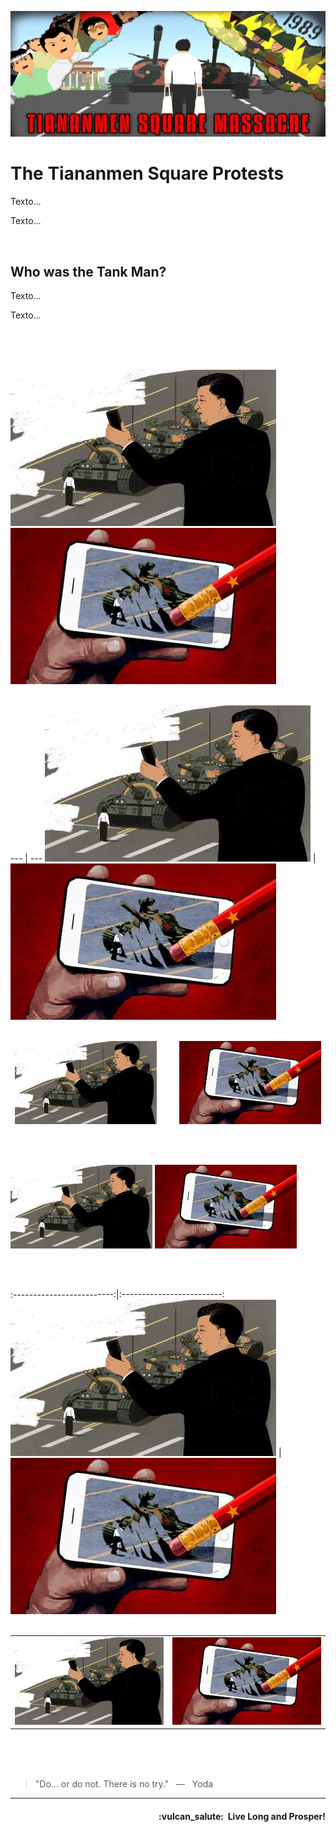 ![TankMan banner](https://raw.githubusercontent.com/tankman-ch/.github/main/assets/profile-banner_1500x600.jpg)

# The Tiananmen Square Protests

<p align="justify">Texto...</p>

<p align="justify">Texto...</p>
<br />

## Who was the Tank Man?


<p align="justify">Texto...</p>

<p align="justify">Texto...</p>
<br />
<br /><br />



![alt-text-1](assets/img-left_425x250.jpg "title-1") ![alt-text-2](assets/img-right_425x250.jpg "title-2")
<br /><br />



--- | ---
![](https://raw.githubusercontent.com/tankman-ch/.github/main/assets/img-left_425x250.jpg) | ![](https://raw.githubusercontent.com/tankman-ch/.github/main/assets/img-right_425x250.jpg)
<br /><br />



<p align="center">
  <img alt="Light" src="https://raw.githubusercontent.com/tankman-ch/.github/main/assets/img-left_425x250.jpg" width="45%">
&nbsp; &nbsp; &nbsp; &nbsp;
  <img alt="Dark" src="https://raw.githubusercontent.com/tankman-ch/.github/main/assets/img-right_425x250.jpg" width="45%">
</p>
<br /><br />



<p float="left">
  <img src="https://raw.githubusercontent.com/tankman-ch/.github/main/assets/img-left_425x250.jpg" width="45%" />
  <img src="https://raw.githubusercontent.com/tankman-ch/.github/main/assets/img-right_425x250.jpg" width="45%" /> 
</p>
<br /><br />



:-------------------------:|:-------------------------:
![](https://raw.githubusercontent.com/tankman-ch/.github/main/assets/img-left_425x250.jpg)  |  ![](https://raw.githubusercontent.com/tankman-ch/.github/main/assets/img-right_425x250.jpg)
<br /><br />




<table>
  <tr>
    <td><img src="https://raw.githubusercontent.com/tankman-ch/.github/main/assets/img-left_425x250.jpg" width="100%"></td>
    <td><img src="https://raw.githubusercontent.com/tankman-ch/.github/main/assets/img-right_425x250.jpg" width="100%"></td>
  </tr>
 </table>
<br /><br />






<br />

> "Do... or do not. There is no try." &nbsp; — &nbsp; Yoda

- - -

<h4 align="right">:vulcan_salute:&nbsp; Live Long and Prosper!</h4>